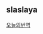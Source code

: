 <h2>slaslaya</h2><a href="https://www.notion.so/study66/21-08-27-One-simple-trick-to-optimize-React-re-renders-05e663e1370c4c76ac000d4381cf6ec4#a64f9070d3f14d79b556f208701068f1">오늘의번역</a>